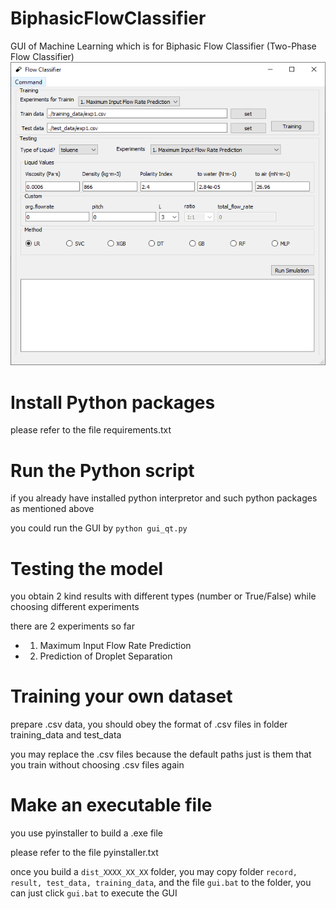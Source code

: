 # BiphasicFlowClassifier
GUI of Machine Learning which is for Biphasic Flow Classifier (Two-Phase Flow Classifier)
 ![image](panel.png)

# Install Python packages
please refer to the file requirements.txt

# Run the Python script
if you already have installed python interpretor and such python packages as mentioned above

you could run the GUI by
`python gui_qt.py`

# Testing the model
you obtain 2 kind results with different types (number or True/False) while choosing different experiments

there are 2 experiments so far
- 1. Maximum Input Flow Rate Prediction
- 2. Prediction of Droplet Separation
        

# Training your own dataset
prepare .csv data, you should obey the format of .csv files in folder training_data and test_data

you may replace the .csv files because the default paths just is them that you train without choosing .csv files again

# Make an executable file
you use pyinstaller to build a .exe file

please refer to the file pyinstaller.txt

once you build a `dist_XXXX_XX_XX` folder, you may copy folder `record, result, test_data, training_data`, and the file `gui.bat` to the folder, you can just click `gui.bat` to execute the GUI
